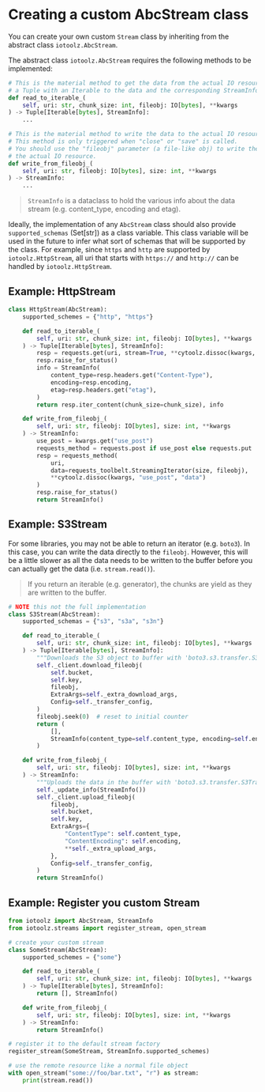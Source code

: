# Creating a custom AbcStream class

You can create your own custom `Stream` class by inheriting from the abstract class
`iotoolz.AbcStream`.

The abstract class `iotoolz.AbcStream` requires the following methods to be implemented:

```py
# This is the material method to get the data from the actual IO resource and return
# a Tuple with an Iterable to the data and the corresponding StreamInfo.
def read_to_iterable_(
    self, uri: str, chunk_size: int, fileobj: IO[bytes], **kwargs
) -> Tuple[Iterable[bytes], StreamInfo]:
    ...

# This is the material method to write the data to the actual IO resource.
# This method is only triggered when "close" or "save" is called.
# You should use the "fileobj" parameter (a file-like obj) to write the current data to
# the actual IO resource.
def write_from_fileobj_(
    self, uri: str, fileobj: IO[bytes], size: int, **kwargs
) -> StreamInfo:
    ...
```

> `StreamInfo` is a dataclass to hold the various info about the data stream (e.g.
> content_type, encoding and etag).

Ideally, the implementation of any `AbcStream` class should also provide
`supported_schemas` (Set[str]) as a class variable. This class variable will be used
in the future to infer what sort of schemas that will be supported by the class. For
example, since `https` and `http` are supported by `iotoolz.HttpStream`, all uri that
starts with `https://` and `http://` can be handled by `iotoolz.HttpStream`.

## Example: HttpStream

```py
class HttpStream(AbcStream):
    supported_schemes = {"http", "https"}

    def read_to_iterable_(
        self, uri: str, chunk_size: int, fileobj: IO[bytes], **kwargs
    ) -> Tuple[Iterable[bytes], StreamInfo]:
        resp = requests.get(uri, stream=True, **cytoolz.dissoc(kwargs, "stream"))
        resp.raise_for_status()
        info = StreamInfo(
            content_type=resp.headers.get("Content-Type"),
            encoding=resp.encoding,
            etag=resp.headers.get("etag"),
        )
        return resp.iter_content(chunk_size=chunk_size), info

    def write_from_fileobj_(
        self, uri: str, fileobj: IO[bytes], size: int, **kwargs
    ) -> StreamInfo:
        use_post = kwargs.get("use_post")
        requests_method = requests.post if use_post else requests.put
        resp = requests_method(
            uri,
            data=requests_toolbelt.StreamingIterator(size, fileobj),
            **cytoolz.dissoc(kwargs, "use_post", "data")
        )
        resp.raise_for_status()
        return StreamInfo()

```

## Example: S3Stream

For some libraries, you may not be able to return an iterator (e.g. `boto3`). In this
case, you can write the data directly to the `fileobj`. However, this will be a little
slower as all the data needs to be written to the buffer before you can actually get
the data (i.e. `stream.read()`).

> If you return an iterable (e.g. generator), the chunks are yield as they are written
> to the buffer.

```py
# NOTE this not the full implementation
class S3Stream(AbcStream):
    supported_schemas = {"s3", "s3a", "s3n"}

    def read_to_iterable_(
        self, uri: str, chunk_size: int, fileobj: IO[bytes], **kwargs
    ) -> Tuple[Iterable[bytes], StreamInfo]:
        """Downloads the S3 object to buffer with 'boto3.s3.transfer.S3Transfer'."""
        self._client.download_fileobj(
            self.bucket,
            self.key,
            fileobj,
            ExtraArgs=self._extra_download_args,
            Config=self._transfer_config,
        )
        fileobj.seek(0)  # reset to initial counter
        return (
            [],
            StreamInfo(content_type=self.content_type, encoding=self.encoding),
        )

    def write_from_fileobj_(
        self, uri: str, fileobj: IO[bytes], size: int, **kwargs
    ) -> StreamInfo:
        """Uploads the data in the buffer with 'boto3.s3.transfer.S3Transfer'."""
        self._update_info(StreamInfo())
        self._client.upload_fileobj(
            fileobj,
            self.bucket,
            self.key,
            ExtraArgs={
                "ContentType": self.content_type,
                "ContentEncoding": self.encoding,
                **self._extra_upload_args,
            },
            Config=self._transfer_config,
        )
        return StreamInfo()
```


## Example: Register you custom Stream

```py
from iotoolz import AbcStream, StreamInfo
from iotoolz.streams import register_stream, open_stream

# create your custom stream
class SomeStream(AbcStream):
    supported_schemes = {"some"}

    def read_to_iterable_(
        self, uri: str, chunk_size: int, fileobj: IO[bytes], **kwargs
    ) -> Tuple[Iterable[bytes], StreamInfo]:
        return [], StreamInfo()

    def write_from_fileobj_(
        self, uri: str, fileobj: IO[bytes], size: int, **kwargs
    ) -> StreamInfo:
        return StreamInfo()

# register it to the default stream factory
register_stream(SomeStream, StreamInfo.supported_schemes)

# use the remote resource like a normal file object
with open_stream("some://foo/bar.txt", "r") as stream:
    print(stream.read())
```
